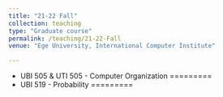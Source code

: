 ```yaml
---
title: "21-22 Fall"
collection: teaching
type: "Graduate course"
permalink: /teaching/21-22-Fall
venue: "Ege University, International Computer Institute"

---
```


<!--  This is a description of a teaching experience. You can use markdown like any other post. -->

* UBI 505 & UTI 505 - Computer Organization
=========
* UBI 519 - Probability
=========

